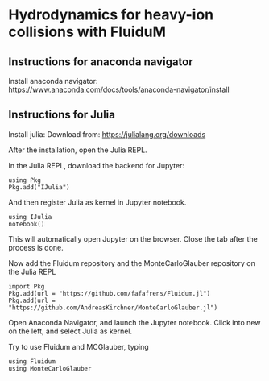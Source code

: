 # Hydrodynamics for heavy-ion collisions with FluiduM

## Instructions for anaconda navigator
Install anaconda navigator: https://www.anaconda.com/docs/tools/anaconda-navigator/install

## Instructions for Julia
Install julia: Download from: https://julialang.org/downloads

After the installation, open the Julia REPL.

In the Julia REPL, download the backend for Jupyter:

```
using Pkg
Pkg.add("IJulia")
```

And then register Julia as kernel in Jupyter notebook. 

```
using IJulia
notebook()
```

This will automatically open Jupyter on the browser. Close the tab after the process is done.

Now add the Fluidum repository and the MonteCarloGlauber repository on the Julia REPL

```
import Pkg
Pkg.add(url = "https://github.com/fafafrens/Fluidum.jl")
Pkg.add(url = "https://github.com/AndreasKirchner/MonteCarloGlauber.jl")
```

Open Anaconda Navigator, and launch the Jupyter notebook. Click into new on the left, and select Julia as kernel.

Try to use Fluidum and MCGlauber, typing

```
using Fluidum
using MonteCarloGlauber
```
